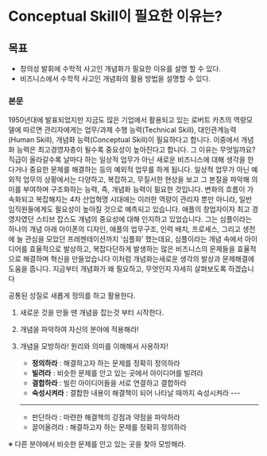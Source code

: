 # Conceptual Skill이 필요한 이유는?

## 목표

- 창의성 발휘에 수학적 사고인 개념화가 필요한 이유를 설명 할 수 있다.
- 비즈니스에서 수학적 사고인 개념화의 활용 방법을 설명할 수 있다.

### 본문

1950년대에 발표되었지만 지금도 많은 기업에서 활용되고 있는 로버트 카츠의 역량모델에 따르면 관리자에게는 업무/과제 수행 능력(Technical Skill), 대인관계능력(Human Skill), 개념화 능력(Conceptual Skill)이 필요하다고 합니다. 
이중에서 개념화 능력은 최고경영자층이 될수록 중요성이 높아진다고 합니다. 그 이유는 무엇일까요?
직급이 올라갈수록 날마다 하는 일상적 업무가 아닌 새로운 비즈니스에 대해 생각을 한다거나 중요한 문제를 해결하는 등의 예외적 업무를 하게 됩니다. 일상적 업무가 아닌 예외적 업무의 상황에서는 다양하고, 복잡하고, 무질서한 현상을 보고 그 본질을 파악해 의미를 부여하며 구조화하는 능력, 즉, 개념화 능력이 필요한 것입니다.
변화의 흐름이 가속화되고 복잡해지는 4차 산업혁명 시대에는 이러한 역량이 관리자 뿐만 아니라, 일반 임직원들에게도 필요성이 높아질 것으로 예측되고 있습니다.
애플의 창업자이자 최고 경영자였던 스티브 잡스도 개념의 중요성에 대해 인지하고 있었습니다. 
그는 심플이라는 하나의 개념 아래 아이폰의 디자인, 애플의 업무구조, 인력 배치, 프로세스, 그리고 생전에 늘 관심을 모았던 프레젠테이션까지 ‘심플화’ 했는데요,
심플이라는 개념 속에서 아이디어를 효율적으로 발상하고, 복잡다단하게 발생하는 많은 비즈니스의 문제들을 효율적으로 해결하며 혁신을 만들었습니다 이처럼 개념화는새로운 생각의 발상과 문제해결에 도움을 줍니다. 지금부터 개념화가 왜 필요하고, 무엇인지 자세히 살펴보도록 하겠습니다



공통된 성질로 새롭게 정의를 하고 활용한다.

1. 새로운 것을 만들 땐 개념을 잡는것 부터 시작한다.

2. 개념을 파악하여 자신의 분야에 적용해라!

3. 개념을 모방하라! 원리와 의미를 이해해서 사용하자!

   - **정의하라** : 해결하고자 하는 문제를 정확히 정의하라
   - **빌려라** : 비슷한 문제를 안고 있는 곳에서 아이디어를 빌려라
   - **결합하라** : 빌린 아이디어들을 서로 연결하고 결합하라
   - **숙성시켜라** : 결합한 내용이 해결책이 되어 나타날 때까지 숙성시켜라 ---

   ---

   - 판단하라 : 마련한 해결책의 강점과 약점을 파악하라
   - 끌어올려라 : 해결하고자 하는 문제를 정확히 정의하라

※ 다른 분야에서 비슷한 문제를 안고 있는 곳을 찾아 모방해라.